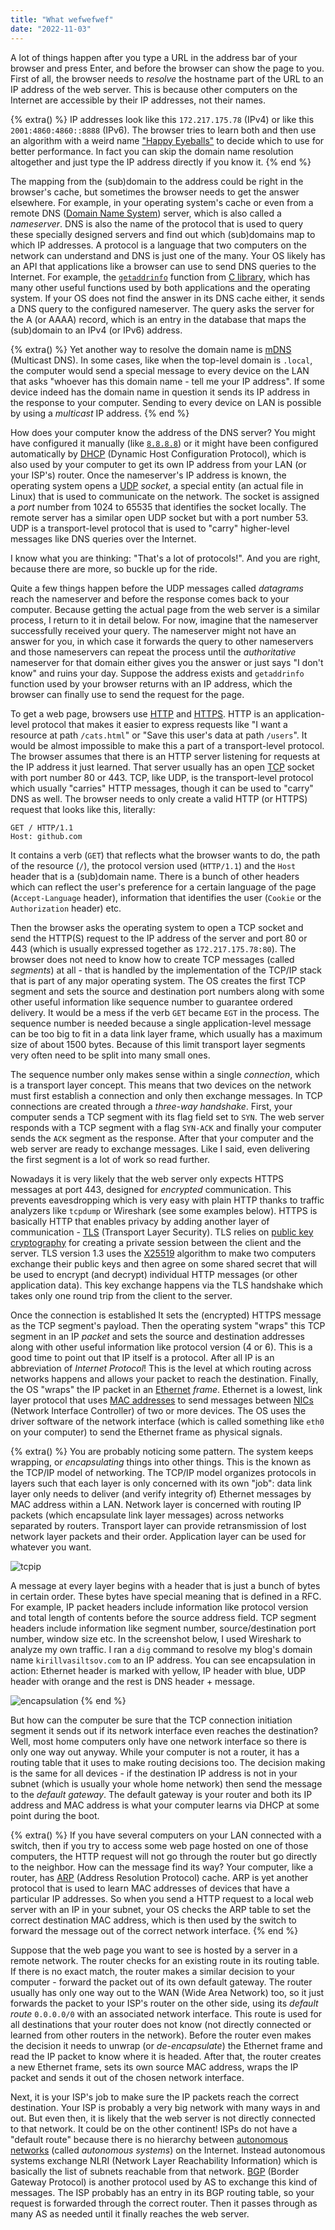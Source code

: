 ```yaml
---
title: "What wefwefwef"
date: "2022-11-03"
---
```


A lot of things happen after you type a URL in the address bar of your browser and press Enter, and before the browser can show the page to you. First of all, the browser needs to *resolve* the hostname part of the URL to an IP address of the web server. This is because other computers on the Internet are accessible by their IP addresses, not their names.


{% extra() %}
IP addresses look like this `172.217.175.78` (IPv4) or like this `2001:4860:4860::8888` (IPv6). The browser tries to learn both and then use an algorithm with a weird name ["Happy Eyeballs"](https://en.wikipedia.org/wiki/Happy_Eyeballs) to decide which to use for better performance. In fact you can skip the domain name resolution altogether and just type the IP address directly if you know it.
{% end %}

The mapping from the (sub)domain to the address could be right in the browser's cache, but sometimes the browser needs to get the answer elsewhere. For example, in your operating system's cache or even from a remote DNS ([Domain Name System](https://en.wikipedia.org/wiki/Domain_Name_System)) server, which is also called a *nameserver*. DNS is also the name of the protocol that is used to query these specially designed servers and find out which (sub)domains map to which IP addresses. A protocol is a language that two computers on the network can understand and DNS is just one of the many. Your OS likely has an API that applications like a browser can use to send DNS queries to the Internet. For example, the [`getaddrinfo`](https://man7.org/linux/man-pages/man3/getaddrinfo.3.html) function from [C library](https://en.wikipedia.org/wiki/C_standard_library), which has many other useful functions used by both applications and the operating system. If your OS does not find the answer in its DNS cache either, it sends a DNS query to the configured nameserver. The query asks the server for the A (or AAAA) record, which is an entry in the database that maps the (sub)domain to an IPv4 (or IPv6) address.

{% extra() %}
Yet another way to resolve the domain name is [mDNS](https://en.wikipedia.org/wiki/Multicast_DNS) (Multicast DNS). In some cases, like when the top-level domain is `.local`, the computer would send a special message to every device on the LAN that asks "whoever has this domain name - tell me your IP address". If some device indeed has the domain name in question it sends its IP address in the response to your computer. Sending to every device on LAN is possible by using a *multicast* IP address.
{% end %}
 
How does your computer know the address of the DNS server? You might have configured it manually (like [`8.8.8.8`](https://developers.google.com/speed/public-dns)) or it might have been configured automatically by [DHCP](https://en.wikipedia.org/wiki/Dynamic_Host_Configuration_Protocol) (Dynamic Host Configuration Protocol), which is also used by your computer to get its own IP address from your LAN (or your ISP's) router. Once the nameserver's IP address is known, the operating system opens a [UDP](https://en.wikipedia.org/wiki/User_Datagram_Protocol) *socket*, a special entity (an actual file in Linux) that is used to communicate on the network. The socket is assigned a *port* number from 1024 to 65535 that identifies the socket locally. The remote server has a similar open UDP socket but with a port number 53. UDP is a transport-level protocol that is used to "carry" higher-level messages like DNS queries over the Internet. 

I know what you are thinking: "That's a lot of protocols!". And you are right, because there are more, so buckle up for the ride. 

Quite a few things happen before the UDP messages called *datagrams* reach the nameserver and before the response comes back to your computer. Because getting the actual page from the web server is a similar process, I return to it in detail below. For now, imagine that the nameserver successfully received your query. The nameserver might not have an answer for you, in which case it forwards the query to other nameservers and those nameservers can repeat the process until the *authoritative* nameserver for that domain either gives you the answer or just says "I don't know" and ruins your day. Suppose the address exists and `getaddrinfo` function used by your browser returns with an IP address, which the browser can finally use to send the request for the page.

To get a web page, browsers use [HTTP](https://developer.mozilla.org/en-US/docs/Web/HTTP) and [HTTPS](https://en.wikipedia.org/wiki/HTTPS). HTTP is an application-level protocol that makes it easier to express requests like "I want a resource at path `/cats.html`"  or "Save this user's data at path `/users`". It would be almost impossible to make this a part of a transport-level protocol. The browser assumes that there is an HTTP server listening for requests at the IP address it just learned. That server usually has an open [TCP](https://en.wikipedia.org/wiki/Transmission_Control_Protocol) socket with port number 80 or 443. TCP, like UDP, is the transport-level protocol which usually "carries" HTTP messages, though it can be used to "carry" DNS as well. The browser needs to only create a valid HTTP (or HTTPS) request that looks like this, literally:

```
GET / HTTP/1.1
Host: github.com
``` 

It contains a verb (`GET`) that reflects what the browser wants to do, the path of the resource (`/`), the protocol version used (`HTTP/1.1`) and the `Host` header that is a (sub)domain name. There is a bunch of other headers which can reflect the user's preference for a certain language of the page (`Accept-Language` header), information that identifies the user (`Cookie` or the `Authorization` header) etc.

Then the browser asks the operating system to open a TCP socket and send the HTTP(S) request to the IP address of the server and port 80 or 443 (which is usually expressed together as `172.217.175.78:80`). The browser does not need to know how to create TCP messages (called *segments*) at all - that is handled by the implementation of the TCP/IP stack that is part of any major operating system. The OS creates the first TCP segment and sets the source and destination port numbers along with some other useful information like sequence number to guarantee ordered delivery. It would be a mess if the verb `GET` became `EGT` in the process. The sequence number is needed because a single application-level message can be too big to fit in a data link layer frame, which usually has a maximum size of about 1500 bytes. Because of this limit transport layer segments very often need to be split into many small ones.

The sequence number only makes sense within a single *connection*, which is a transport layer concept. This means that two devices on the network must first establish a connection and only then exchange messages. In TCP connections are created through a *three-way handshake*. First, your computer sends a TCP segment with its flag field set to `SYN`. The web server responds with a TCP segment with a flag `SYN-ACK` and finally your computer sends the `ACK` segment as the response. After that your computer and the web server are ready to exchange messages. Like I said, even delivering the first segment is a lot of work so read further.

Nowadays it is very likely that the web server only expects HTTPS messages at port 443, designed for *encrypted* communication. This prevents eavesdropping which is very easy with plain HTTP thanks to traffic analyzers like `tcpdump` or Wireshark (see some examples below). HTTPS is basically HTTP that enables privacy by adding another layer of communication - [TLS](https://en.wikipedia.org/wiki/Transport_Layer_Security) (Transport Layer Security). TLS relies on [public key cryptography](https://en.wikipedia.org/wiki/Public-key_cryptography) for creating a private session between the client and the server. TLS version 1.3 uses the [X25519](https://en.wikipedia.org/wiki/Curve25519) algorithm to make two computers exchange their public keys and then agree on some shared secret that will be used to encrypt (and decrypt) individual HTTP messages (or other application data). This key exchange happens via the TLS handshake which takes only one round trip from the client to the server.

Once the connection is established It sets the (encrypted) HTTPS message as the TCP segment's payload. Then the operating system "wraps" this TCP segment in an IP *packet* and sets the source and destination addresses along with other useful information like protocol version (4 or 6). This is a good time to point out that IP itself is a protocol. After all IP is an abbreviation of *Internet Protocol*! This is the level at which routing across networks happens and allows your packet to reach the destination. Finally, the OS "wraps" the IP packet in an [Ethernet](https://en.wikipedia.org/wiki/Ethernet) *frame*. Ethernet is a lowest, link layer protocol that uses [MAC addresses](https://en.wikipedia.org/wiki/MAC_address) to send messages between [NICs](https://en.wikipedia.org/wiki/Network_interface_controller) (Network Interface Controller) of two or more devices. The OS uses the driver software of the network interface (which is called something like `eth0` on your computer) to send the Ethernet frame as physical signals.

{% extra() %}
You are probably noticing some pattern. The system keeps wrapping, or *encapsulating* things into other things. This is the known as the TCP/IP model of networking. The TCP/IP model organizes protocols in layers such that each layer is only concerned with its own "job": data link layer only needs to deliver (and verify integrity of) Ethernet messages by MAC address within a LAN. Network layer is concerned with routing IP packets (which encapsulate link layer messages) across networks separated by routers. Transport layer can provide retransmission of lost network layer packets and their order. Application layer can be used for whatever you want.

![tcpip](tcpip.png)

A message at every layer begins with a header that is just a bunch of bytes in certain order. These bytes have special meaning that is defined in a RFC. For example, IP packet headers include information like protocol version and total length of contents before the source address field. TCP segment headers include information like segment number, source/destination port number, window size etc. In the screenshot below, I used Wireshark to analyze my own traffic. I ran a `dig` command to resolve my blog's domain name `kirillvasiltsov.com` to an IP address. You can see encapsulation in action: Ethernet header is marked with yellow, IP header with blue, UDP header with orange and the rest is DNS header + message.

![encapsulation](encapsulation.png)
{% end %}

But how can the computer be sure that the TCP connection initiation segment it sends out if its network interface even reaches the destination? Well, most home computers only have one network interface so there is only one way out anyway. While your computer is not a router, it has a routing table that it uses to make routing decisions too. The decision making is the same for all devices - if the destination IP address is not in your subnet (which is usually your whole home network) then send the message to the *default gateway*. The default gateway is your router and both its IP address and MAC address is what your computer learns via DHCP at some point during the boot.


{% extra() %}
If you have several computers on your LAN connected with a switch, then if you try to access some web page hosted on one of those computers, the HTTP request will not go through the router but go directly to the neighbor. How can the message find its way? Your computer, like a router, has [ARP](https://en.wikipedia.org/wiki/Address_Resolution_Protocol) (Address Resolution Protocol) cache. ARP is yet another protocol that is used to learn MAC addresses of devices that have a particular IP addresses. So when you send a HTTP request to a local web server with an IP in your subnet, your OS checks the ARP table to set the correct destination MAC address, which is then used by the switch to forward the message out of the correct network interface.
{% end %}

Suppose that the web page you want to see is hosted by a server in a remote network. The router checks for an existing route in its routing table. If there is no exact match, the router makes a similar decision to your computer - forward the packet out of its own default gateway. The router usually has only one way out to the WAN (Wide Area Network) too, so it just forwards the packet to your ISP's router on the other side, using its *default route* `0.0.0.0/0` with an associated network interface. This route is used for all destinations that your router does not know (not directly connected or learned from other routers in the network). Before the router even makes the decision it needs to unwrap (or *de-encapsulate*) the Ethernet frame and read the IP packet to know where it is headed. After that, the router creates a new Ethernet frame, sets its own source MAC address, wraps the IP packet and sends it out of the chosen network interface.

Next, it is your ISP's job to make sure the IP packets reach the correct destination. Your ISP is probably a very big network with many ways in and out. But even then, it is likely that the web server is not directly connected to that network. It could be on the other continent! ISPs do not have a "default route" because there is no hierarchy between [autonomous networks](https://en.wikipedia.org/wiki/Autonomous_system_(Internet)) (called *autonomous systems*) on the Internet. Instead autonomous systems exchange NLRI (Network Layer Reachability Information) which is basically the list of subnets reachable from that network. [BGP](https://en.wikipedia.org/wiki/Border_Gateway_Protocol) (Border Gateway Protocol) is another protocol used by AS to exchange this kind of messages. The ISP probably has an entry in its BGP routing table, so your request is forwarded through the correct router. Then it passes through as many AS as needed until it finally reaches the web server.
